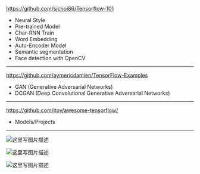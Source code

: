 https://github.com/sjchoi86/Tensorflow-101

- Neural Style
- Pre-trained Model
- Char-RNN Train
- Word Embedding
- Auto-Encoder Model
- Semantic segmentation
- Face detection with OpenCV

---
https://github.com/aymericdamien/TensorFlow-Examples

- GAN (Generative Adversarial Networks)
- DCGAN (Deep Convolutional Generative Adversarial Networks)

---
https://github.com/jtoy/awesome-tensorflow/

- Models/Projects

---

![这里写图片描述](https://img-blog.csdn.net/20180602162122813?watermark/2/text/aHR0cHM6Ly9ibG9nLmNzZG4ubmV0L3djNzgxNzA4MjQ5/font/5a6L5L2T/fontsize/400/fill/I0JBQkFCMA==/dissolve/70)

![这里写图片描述](https://img-blog.csdn.net/20180602162136700?watermark/2/text/aHR0cHM6Ly9ibG9nLmNzZG4ubmV0L3djNzgxNzA4MjQ5/font/5a6L5L2T/fontsize/400/fill/I0JBQkFCMA==/dissolve/70)

![这里写图片描述](https://img-blog.csdn.net/20180602162143914?watermark/2/text/aHR0cHM6Ly9ibG9nLmNzZG4ubmV0L3djNzgxNzA4MjQ5/font/5a6L5L2T/fontsize/400/fill/I0JBQkFCMA==/dissolve/70)